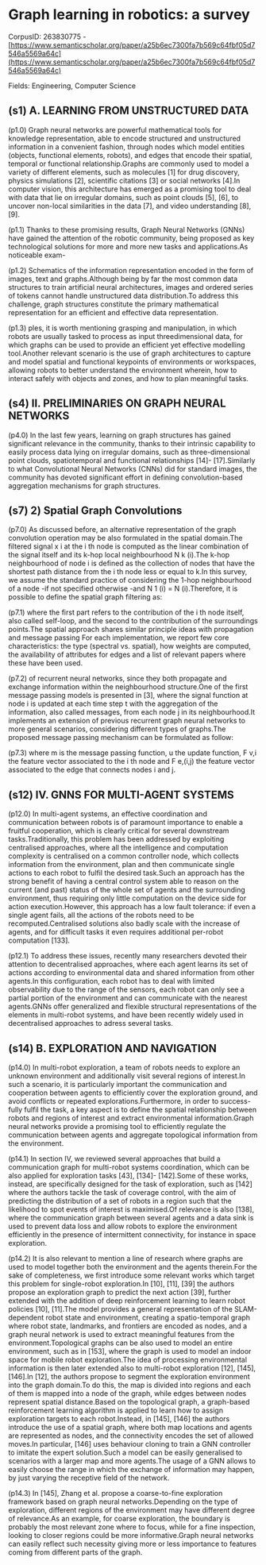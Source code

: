 # Graph learning in robotics: a survey

CorpusID: 263830775 - [https://www.semanticscholar.org/paper/a25b6ec7300fa7b569c64fbf05d7546a5569a64c](https://www.semanticscholar.org/paper/a25b6ec7300fa7b569c64fbf05d7546a5569a64c)

Fields: Engineering, Computer Science

## (s1) A. LEARNING FROM UNSTRUCTURED DATA
(p1.0) Graph neural networks are powerful mathematical tools for knowledge representation, able to encode structured and unstructured information in a convenient fashion, through nodes which model entities (objects, functional elements, robots), and edges that encode their spatial, temporal or functional relationship.Graphs are commonly used to model a variety of different elements, such as molecules [1] for drug discovery, physics simulations [2], scientific citations [3] or social networks [4].In computer vision, this architecture has emerged as a promising tool to deal with data that lie on irregular domains, such as point clouds [5], [6], to uncover non-local similarities in the data [7], and video understanding [8], [9].

(p1.1) Thanks to these promising results, Graph Neural Networks (GNNs) have gained the attention of the robotic community, being proposed as key technological solutions for more and more new tasks and applications.As noticeable exam-

(p1.2) Schematics of the information representation encoded in the form of images, text and graphs.Although being by far the most common data structures to train artificial neural architectures, images and ordered series of tokens cannot handle unstructured data distribution.To address this challenge, graph structures constitute the primary mathematical representation for an efficient and effective data representation.

(p1.3) ples, it is worth mentioning grasping and manipulation, in which robots are usually tasked to process as input threedimensional data, for which graphs can be used to provide an efficient yet effective modelling tool.Another relevant scenario is the use of graph architectures to capture and model spatial and functional keypoints of environments or workspaces, allowing robots to better understand the environment wherein, how to interact safely with objects and zones, and how to plan meaningful tasks.
## (s4) II. PRELIMINARIES ON GRAPH NEURAL NETWORKS
(p4.0) In the last few years, learning on graph structures has gained significant relevance in the community, thanks to their intrinsic capability to easily process data lying on irregular domains, such as three-dimensional point clouds, spatiotemporal and functional relationships [14]- [17].Similarly to what Convolutional Neural Networks (CNNs) did for standard images, the community has devoted significant effort in defining convolution-based aggregation mechanisms for graph structures.
## (s7) 2) Spatial Graph Convolutions
(p7.0) As discussed before, an alternative representation of the graph convolution operation may be also formulated in the spatial domain.The filtered signal x i at the i th node is computed as the linear combination of the signal itself and its k-hop local neighbourhood N k (i).The k-hop neighbourhood of node i is defined as the collection of nodes that have the shortest path distance from the i th node less or equal to k.In this survey, we assume the standard practice of considering the 1-hop neighbourhood of a node -if not specified otherwise -and N 1 (i) = N (i).Therefore, it is possible to define the spatial graph filtering as:

(p7.1) where the first part refers to the contribution of the i th node itself, also called self-loop, and the second to the contribution of the surroundings points.The spatial approach shares similar principle ideas with propagation and message passing For each implementation, we report few core characteristics: the type (spectral vs. spatial), how weights are computed, the availability of attributes for edges and a list of relevant papers where these have been used.

(p7.2) of recurrent neural networks, since they both propagate and exchange information within the neighbourhood structure.One of the first message passing models is presented in [3], where the signal function at node i is updated at each time step t with the aggregation of the information, also called messages, from each node j in its neighbourhood.It implements an extension of previous recurrent graph neural networks to more general scenarios, considering different types of graphs.The proposed message passing mechanism can be formulated as follow:

(p7.3) where m is the message passing function, u the update function, F v,i the feature vector associated to the i th node and F e,(i,j) the feature vector associated to the edge that connects nodes i and j.
## (s12) IV. GNNS FOR MULTI-AGENT SYSTEMS
(p12.0) In multi-agent systems, an effective coordination and communication between robots is of paramount importance to enable a fruitful cooperation, which is clearly critical for several downstream tasks.Traditionally, this problem has been addressed by exploiting centralised approaches, where all the intelligence and computation complexity is centralised on a common controller node, which collects information from the environment, plan and then communicate single actions to each robot to fulfil the desired task.Such an approach has the strong benefit of having a central control system able to reason on the current (and past) status of the whole set of agents and the surrounding environment, thus requiring only little computation on the device side for action execution.However, this approach has a low fault tolerance: if even a single agent fails, all the actions of the robots need to be recomputed.Centralised solutions also badly scale with the increase of agents, and for difficult tasks it even requires additional per-robot computation [133].

(p12.1) To address these issues, recently many researchers devoted their attention to decentralised approaches, where each agent learns its set of actions according to environmental data and shared information from other agents.In this configuration, each robot has to deal with limited observability due to the range of the sensors, each robot can only see a partial portion of the environment and can communicate with the nearest agents.GNNs offer generalized and flexible structural representations of the elements in multi-robot systems, and have been recently widely used in decentralised approaches to adress several tasks.
## (s14) B. EXPLORATION AND NAVIGATION
(p14.0) In multi-robot exploration, a team of robots needs to explore an unknown environment and additionally visit several regions of interest.In such a scenario, it is particularly important the communication and cooperation between agents to efficiently cover the exploration ground, and avoid conflicts or repeated explorations.Furthermore, in order to success- fully fulfil the task, a key aspect is to define the spatial relationship between robots and regions of interest and extract environmental information.Graph neural networks provide a promising tool to efficiently regulate the communication between agents and aggregate topological information from the environment.

(p14.1) In section IV, we reviewed several approaches that build a communication graph for multi-robot systems coordination, which can be also applied for exploration tasks [43], [134]- [142].Some of these works, instead, are specifically designed for the task of exploration, such as [142] where the authors tackle the task of coverage control, with the aim of predicting the distribution of a set of robots in a region such that the likelihood to spot events of interest is maximised.Of relevance is also [138], where the communication graph between several agents and a data sink is used to prevent data loss and allow robots to explore the environment efficiently in the presence of intermittent connectivity, for instance in space exploration.

(p14.2) It is also relevant to mention a line of research where graphs are used to model together both the environment and the agents therein.For the sake of completeness, we first introduce some relevant works which target this problem for single-robot exploration.In [10], [11], [39] the authors propose an exploration graph to predict the next action [39], further extended with the addition of deep reinforcement learning to learn robot policies [10], [11].The model provides a general representation of the SLAM-dependent robot state and environment, creating a spatio-temporal graph where robot state, landmarks, and frontiers are encoded as nodes, and a graph neural network is used to extract meaningful features from the environment.Topological graphs can be also used to model an entire environment, such as in [153], where the graph is used to model an indoor space for mobile robot exploration.The idea of processing environmental information is then later extended also to multi-robot exploration [12], [145], [146].In [12], the authors propose to segment the exploration environment into the graph domain.To do this, the map is divided into regions and each of them is mapped into a node of the graph, while edges between nodes represent spatial distance.Based on the topological graph, a graph-based reinforcement learning algorithm is applied to learn how to assign exploration targets to each robot.Instead, in [145], [146] the authors introduce the use of a spatial graph, where both map locations and agents are represented as nodes, and the connectivity encodes the set of allowed moves.In particular, [146] uses behaviour cloning to train a GNN controller to imitate the expert solution.Such a model can be easily generalised to scenarios with a larger map and more agents.The usage of a GNN allows to easily choose the range in which the exchange of information may happen, by just varying the receptive field of the network.

(p14.3) In [145], Zhang et al. propose a coarse-to-fine exploration framework based on graph neural networks.Depending on the type of exploration, different regions of the environment may have different degree of relevance.As an example, for coarse exploration, the boundary is probably the most relevant zone where to focus, while for a fine inspection, looking to closer regions could be more informative.Graph neural networks can easily reflect such necessity giving more or less importance to features coming from different parts of the graph.
